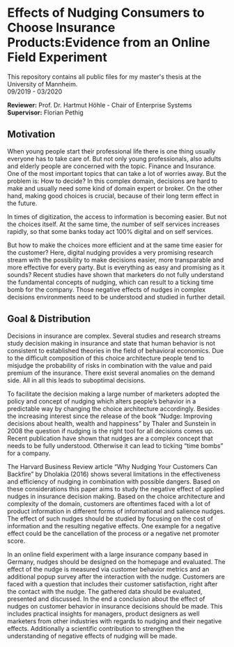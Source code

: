 # Effects of Nudging Consumers to Choose Insurance Products:Evidence from an Online Field Experiment
This repository contains all public files for my master's thesis at the University of Mannheim.  
09/2019 - 03/2020
  
**Reviewer:**        Prof. Dr. Hartmut Höhle - Chair of Enterprise Systems
**Supervisor:**        Florian Pethig  

## Motivation
When young people start their professional life there is one thing usually everyone has to take care of. But not only young professionals, also adults and elderly people are concerned with the topic. Finance and Insurance. One of the most important topics that can take a lot of worries away. But the problem is: How to decide? In this complex domain, decisions are hard to make and usually need some kind of domain expert or broker. On the other hand, making good choices is crucial, because of their long term effect in the future.   

In times of digitization, the access to information is becoming easier. But not the choices itself. At the same time, the number of self services increases rapidly, so that some banks today act 100% digital and on self services.

But how to make the choices more efficient and at the same time easier for the customer? Here, digital nudging provides a very promising research stream with the possibility to make decisions easier, more transparable and more effective for every party. But is everything as easy and promising as it sounds? Recent studies have shown that marketers do not fully understand the fundamental concepts of nudging, which can result to a ticking time bomb for the company. Those negative effects of nudges in complex decisions environments need to be understood and studied in further detail.

## Goal & Distribution
Decisions in insurance are complex. Several studies and research streams study decision making in insurance and state that human behavior is not consistent to established theories in the field of behavioral economics. Due to the difficult composition of this choice architecture people tend to misjudge the probability of risks in combination with the value and paid premium of the insurance. There exist several anomalies on the demand side. All in all this leads to suboptimal decisions. 

To facilitate the decision making a large number of marketers adopted the policy and concept of nudging which alters people’s behavior in a predictable way by changing the choice architecture accordingly. Besides the increasing interest since the release of the book “Nudge: Improving decisions about health, wealth and happiness” by Thaler and Sunstein in 2008 the question if nudging is the right tool for all decisions comes up. Recent publication have shown that nudges are a complex concept that needs to be fully understood. Otherwise it can lead to ticking “time bombs” for a company. 

The Harvard Business Review article “Why Nudging Your Customers Can Backfire” by Dholakia (2016) shows several limitations in the effectiveness and efficiency of nudging in combination with possible dangers. Based on these considerations this paper aims to study the negative effect of applied nudges in insurance decision making. Based on the choice architecture and complexity of the domain, customers are oftentimes faced with a lot of product information in different forms of informational and salience nudges. The effect of such nudges should be studied by focusing on the cost of information and the resulting negative effects. One example for a negative effect could be the cancellation of the process or a negative net promoter score.

In an online field experiment with a large insurance company based in Germany, nudges should be designed on the homepage and evaluated. The effect of the nudge is measured via customer behavior metrics and an additional popup survey after the interaction with the nudge. Customers are faced with a question that includes their customer satisfaction, right after the contact with the nudge.
The gathered data should be evaluated, presented and discussed. In the end a conclusion about the effect of nudges on customer behavior in insurance decisions should be made. This includes practical insights for managers, product designers as well marketers from other industries with regards to nudging and their negative effects. Additionally a scientific contribution to strengthen the understanding of negative effects of nudging will be made. 
